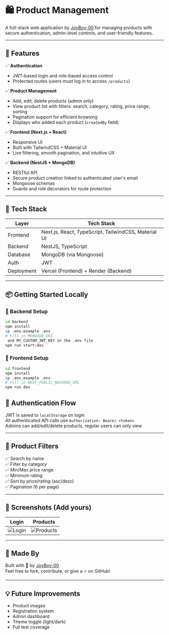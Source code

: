 # 🛍️ Product Management

A full-stack web application by [JoyBoy-00](https://github.com/JoyBoy-00) for managing products with secure authentication, admin-level controls, and user-friendly features.

---

## 🚀 Features

✅ **Authentication**  
- JWT-based login and role-based access control  
- Protected routes (users must log in to access `/products`)

✅ **Product Management**  
- Add, edit, delete products (admin only)  
- View product list with filters: search, category, rating, price range, sorting  
- Pagination support for efficient browsing  
- Displays who added each product (`createdBy` field)

✅ **Frontend (Next.js + React)**  
- Responsive UI  
- Built with TailwindCSS + Material UI  
- Live filtering, smooth pagination, and intuitive UX

✅ **Backend (NestJS + MongoDB)**  
- RESTful API  
- Secure product creation linked to authenticated user's email  
- Mongoose schemas  
- Guards and role decorators for route protection

---

## 🧱 Tech Stack

| Layer       | Tech Stack                                           |
|-------------|------------------------------------------------------|
| Frontend    | Next.js, React, TypeScript, TailwindCSS, Material UI |
| Backend     | NestJS, TypeScript                                   |
| Database    | MongoDB (via Mongoose)                               |
| Auth        | JWT                                                  |
| Deployment  | Vercel (Frontend) + Render (Backend)                 |

---

## 📦 Getting Started Locally

### 🔧 Backend Setup

```bash
cd backend
npm install
cp .env.example .env
# Fill in MONGODB_URI
 and MY_CUSTOM_JWT_KEY in the .env file
npm run start:dev
```

### 🎨 Frontend Setup

```bash
cd frontend
npm install
cp .env.example .env
# Fill in NEXT_PUBLIC_BACKEND_URL
npm run dev
```

## 🔐 Authentication Flow

JWT is saved to `localStorage` on login  
All authenticated API calls use `Authorization: Bearer <token>`  
Admins can add/edit/delete products, regular users can only view

---

## 🔎 Product Filters

✅ Search by name  
✅ Filter by category  
✅ Min/Max price range  
✅ Minimum rating  
✅ Sort by price/rating (asc/desc)  
✅ Pagination (6 per page)

---

## 🧪 Screenshots (Add yours)

| Login | Products |
|-------|----------|
| ![Login](https://placehold.co/300x180?text=Login) | ![Products](https://placehold.co/300x180?text=Products) |

---

## 🙌 Made By

Built with 💙 by [JoyBoy-00](https://github.com/JoyBoy-00)  
Feel free to fork, contribute, or give a ⭐ on GitHub!

---

## 💡 Future Improvements

- Product images  
- Registration system  
- Admin dashboard  
- Theme toggle (light/dark)  
- Full test coverage


